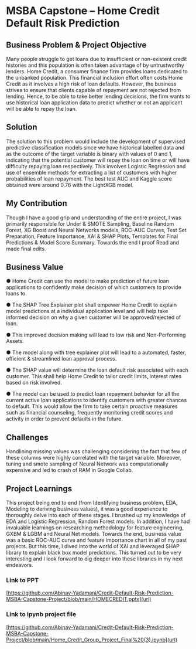 # MSBA Capstone – Home Credit Default Risk Prediction

## Business Problem & Project Objective
Many people struggle to get loans due to insufficient or non-existent credit histories and this population is often taken advantage of by untrustworthy lenders. Home Credit, a consumer finance firm provides loans dedicated to the unbanked population. This financial inclusion effort often costs Home Credit as it involves a high risk of loan defaults. However, the business strives to ensure that clients capable of repayment are not rejected from lending. Hence, to be able to take better lending decisions, the firm wants to use historical loan application data to predict whether or not an applicant will be able to repay the loan.

## Solution
The solution to this problem would include the development of supervised predictive classification models since we have historical labelled data and as the outcome of the target variable is binary with values of 0 and 1, indicating that the potential customer will repay the loan on time or will have difficulty repaying loan respectively. This involves Logistic Regression and use of ensemble methods for extracting a list of customers with higher probabilities of loan repayment. The best test AUC and Kaggle score obtained were around 0.76 with the LightXGB model. 

## My Contribution
Though I have a good grip and understanding of the entire project, I was primarily responsible for Under & SMOTE Sampling, Baseline Random Forest, XG Boost and Neural Networks models, ROC-AUC Curves, Test Set Preparation, Feature Importance, XAI & SHAP Plots, Templates for Final Predictions & Model Score Summary. Towards the end I proof Read and made final edits.

## Business Value 
●	Home Credit can use the model to make prediction of future loan applications to confidently make decision of which customers to provide loans to.

●	The SHAP Tree Explainer plot shall empower Home Credit to explain model predictions at a individual application level and will help take informed decision on why a given customer  will be approved/rejected of loan. 

●	This improved decision making will lead to low risk and Non-Performing Assets.

●	The model along with tree explainer plot will lead to a automated, faster, efficient & streamlined loan approval process. 

●	The SHAP value will determine the loan default risk associated with each customer. This shall help Home Credit to tailor credit limits, interest rates based on risk involved. 

●	The model can be used to predict loan repayment behavior for all the current active loan applications to identify customers with greater chances to default. This would allow the firm to take certain proactive measures such as financial counseling, frequently monitoring credit scores and activity in order to prevent defaults in the future. 

## Challenges
Handlining missing values was challenging considering the fact that few of these columns were highly correlated with the target variable. Moreover, tuning and smote sampling of Neural Network was computationally expensive and led to crash of RAM in Google Collab.

## Project Learnings
This project being end to end (from Identifying business problem, EDA, Modeling to deriving business values), it was a good experience to thoroughly delve into each of these stages. I brushed up my knowledge of EDA and Logistic Regression, Random Forest models. In addition, I have had invaluable learnings on researching methodology for feature engineering, GXBM & LGBM and Neural Net models. Towards the end, business value was a basic ROC-AUC curve and feature importance chart in all of my past projects. But this time, I dived into the world of XAI and leveraged SHAP library to explain black box model predictions. This turned out to be very interesting and I look forward to dig deeper into these libraries in my next endeavors. 

### Link to PPT
[https://github.com/Abinav-Yadamani/Credit-Default-Risk-Prediction-MSBA-Capstone-Project/blob/main/HOMECREDIT.pptx](url)

### Link to ipynb project file
[https://github.com/Abinav-Yadamani/Credit-Default-Risk-Prediction-MSBA-Capstone-Project/blob/main/Home_Credit_Group_Project_Final%20(3).ipynb](url)
